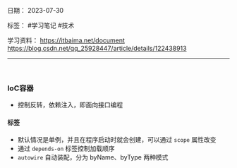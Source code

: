 日期： 2023-07-30

标签： #学习笔记 #技术

学习资料： 
https://itbaima.net/document
https://blog.csdn.net/qq_25928447/article/details/122438913

---
<br>

### IoC容器
- 控制反转，依赖注入，即面向接口编程

#### <bean/>标签
- 默认情况是单例，并且在程序启动时就会创建，可以通过 `scope` 属性改变
- 通过 `depends-on` 标签控制加载顺序
- `autowire` 自动装配，分为 byName、byType 两种模式